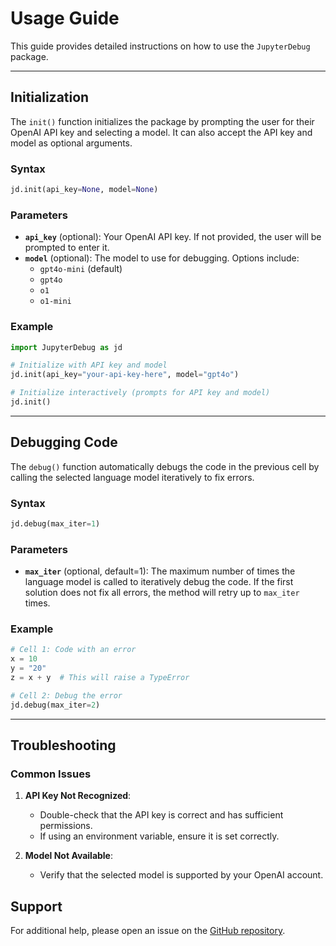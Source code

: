 # Usage Guide

This guide provides detailed instructions on how to use the `JupyterDebug` package.

---

## Initialization

The `init()` function initializes the package by prompting the user for their OpenAI API key and selecting a model. It can also accept the API key and model as optional arguments.

### Syntax
```python
jd.init(api_key=None, model=None)
```

### Parameters
- **`api_key`** (optional): Your OpenAI API key. If not provided, the user will be prompted to enter it.
- **`model`** (optional): The model to use for debugging. Options include:
  - `gpt4o-mini` (default)
  - `gpt4o`
  - `o1`
  - `o1-mini`

### Example
```python
import JupyterDebug as jd

# Initialize with API key and model
jd.init(api_key="your-api-key-here", model="gpt4o")

# Initialize interactively (prompts for API key and model)
jd.init()
```

---

## Debugging Code

The `debug()` function automatically debugs the code in the previous cell by calling the selected language model iteratively to fix errors.

### Syntax
```python
jd.debug(max_iter=1)
```

### Parameters
- **`max_iter`** (optional, default=1): The maximum number of times the language model is called to iteratively debug the code. If the first solution does not fix all errors, the method will retry up to `max_iter` times.

### Example
```python
# Cell 1: Code with an error
x = 10
y = "20"
z = x + y  # This will raise a TypeError

# Cell 2: Debug the error
jd.debug(max_iter=2)
```

---

## Troubleshooting

### Common Issues
1. **API Key Not Recognized**:
   - Double-check that the API key is correct and has sufficient permissions.
   - If using an environment variable, ensure it is set correctly.

2. **Model Not Available**:
   - Verify that the selected model is supported by your OpenAI account.


## Support

For additional help, please open an issue on the [GitHub repository](https://github.com/et22/JupyterDebug).